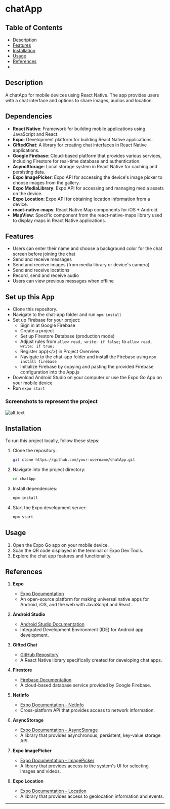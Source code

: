 # chatApp

## Table of Contents

- [Description](#description)
- [Features](#features)
- [Installation](#installation)
- [Usage](#usage)
- [References](#references)
- 
## Description

A chatApp for mobile devices using React Native. The app provides users with a chat interface and options to share images, audios and location.

## Dependencies

- **React Native**: Framework for building mobile applications using JavaScript and React.
- **Expo**: Development platform for building React Native applications.
- **GiftedChat**: A library for creating chat interfaces in React Native applications.
- **Google Firebase**: Cloud-based platform that provides various services, including Firestore for real-time database and authentication.
- **AsyncStorage**: Local storage system in React Native for caching and persisting data.
- **Expo ImagePicker**: Expo API for accessing the device's image picker to choose images from the gallery.
- **Expo MediaLibrary**: Expo API for accessing and managing media assets on the device.
- **Expo Location**: Expo API for obtaining location information from a device.
- **react-native-maps**: React Native Map components for iOS + Android.
- **MapView**: Specific component from the react-native-maps library used to display maps in React Native applications.

## Features

- Users can enter their name and choose a background color for the chat screen before joining the chat
- Send and receive messages
- Send and receive images (from media library or device's camera)
- Send and receive locations
- Record, send and receive audio
- Users can view previous messages when offline

## Set up this App

- Clone this repository.
- Navigate to the chat-app folder and run `npm install`
- Set up Firebase for your project:
  - Sign in at Google Firebase
  - Create a project
  - Set up Firestore Database (production mode)
  - Adjust rules from `allow read, write: if false;` to `allow read, write: if true;`
  - Register app(</>) in Project Overview
  - Navigate to the chat-app folder and install the Firebase using `npm install firebase`
  - Initialize Firebase by copying and pasting the provided Firebase configuration into the App.js
- Download Android Studio on your computer or use the Expo Go App on your mobile device
- Run `expo start`

### Screenshots to represent the project
![alt text](images/Screenshot%202024-04-15%20160720.png)


## Installation

To run this project locally, follow these steps:

1. Clone the repository:
   ```bash
   git clone https://github.com/your-username/chatApp.git
   ```

2. Navigate into the project directory:
   ```bash
   cd chatApp
   ```

3. Install dependencies:
   ```bash
   npm install
   ```

4. Start the Expo development server:
   ```bash
   npm start
   ```

## Usage

1. Open the Expo Go app on your mobile device.
2. Scan the QR code displayed in the terminal or Expo Dev Tools.
3. Explore the chat app features and functionality.

## References

1. **Expo**
   - [Expo Documentation](https://expo.dev/)
   - An open-source platform for making universal native apps for Android, iOS, and the web with JavaScript and React.

2. **Android Studio**
   - [Android Studio Documentation](https://developer.android.com/studio)
   - Integrated Development Environment (IDE) for Android app development.

3. **Gifted Chat**
   - [GitHub Repository](https://github.com/FaridSafi/react-native-gifted-chat)
   - A React Native library specifically created for developing chat apps.

4. **Firestore**
   - [Firebase Documentation](https://firebase.google.com/)
   - A cloud-based database service provided by Google Firebase.

5. **NetInfo**
   - [Expo Documentation - NetInfo](https://docs.expo.dev/versions/latest/sdk/netinfo/)
   - Cross-platform API that provides access to network information.

6. **AsyncStorage**
   - [Expo Documentation - AsyncStorage](https://docs.expo.dev/versions/latest/sdk/async-storage/)
   - A library that provides asynchronous, persistent, key-value storage API.

7. **Expo ImagePicker**
   - [Expo Documentation - ImagePicker](https://docs.expo.dev/versions/latest/sdk/imagepicker/)
   - A library that provides access to the system's UI for selecting images and videos.

8. **Expo Location**
   - [Expo Documentation - Location](https://docs.expo.dev/versions/latest/sdk/location/)
   - A library that provides access to geolocation information and events.

---


